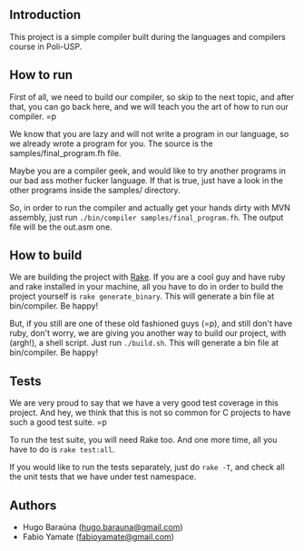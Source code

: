 Introduction
------------

This project is a simple compiler built during the languages and compilers course in Poli-USP.


How to run
----------

First of all, we need to build our compiler, so skip to the next topic, and
after that, you can go back here, and we will teach you the art of how to run
our compiler. =p

We know that you are lazy and will not write a program in our language, so we
already wrote a program for you. The source is the samples/final_program.fh file.


Maybe you are a compiler geek, and would like to try another programs in our
bad ass mother fucker language. If that is true, just have a look in the other
programs inside the samples/ directory. 

So, in order to run the compiler and actually get your hands dirty with MVN 
assembly, just run `./bin/compiler samples/final_program.fh`. The output file will be the
out.asm one.


How to build
------------

We are building the project with [Rake](http://rake.rubyforge.org/). If you are 
a cool guy and have ruby and rake installed in your machine, all you have to do 
in order to build the project yourself is `rake generate_binary`. This will 
generate a bin file at bin/compiler. Be happy!

But, if you still are one of these old fashioned guys (=p), and still don't have
ruby, don't worry, we are giving you another way to build our project, with 
(argh!), a shell script. Just run `./build.sh`. This will generate a bin file at 
bin/compiler. Be happy!


Tests
-----

We are very proud to say that we have a very good test coverage in this project.
And hey, we think that this is not so common for C projects to have such a good test
suite. =p

To run the test suite, you will need Rake too. And one more time, all you have
to do is `rake test:all`.

If you would like to run the tests separately, just do `rake -T`, and check
all the unit tests that we have under test namespace.



Authors
-------

  * Hugo Baraúna (hugo.barauna@gmail.com)
  * Fabio Yamate (fabioyamate@gmail.com)
